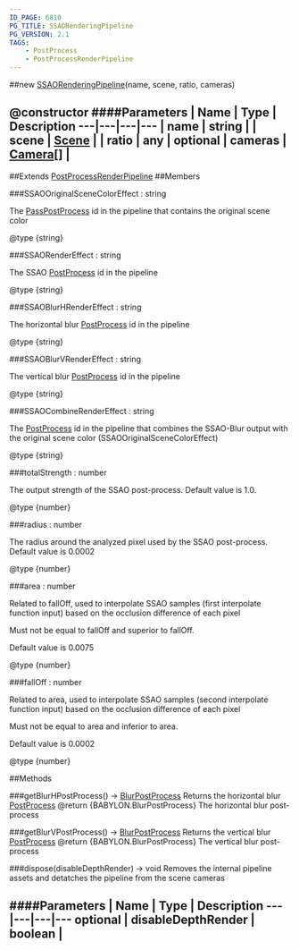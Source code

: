 ```yaml
---
ID_PAGE: 6810
PG_TITLE: SSAORenderingPipeline
PG_VERSION: 2.1
TAGS:
    - PostProcess
    - PostProcessRenderPipeline
---
```

##new [SSAORenderingPipeline](page.php?p=6810)(name, scene, ratio, cameras)

@constructor
####Parameters
 | Name | Type | Description
---|---|---|---
 | name | string | 
 | scene | [Scene](page.php?p=6662) | 
 | ratio | any | 
optional | cameras | [Camera](page.php?p=6631)[] | 
---

##Extends
 [PostProcessRenderPipeline](page.php?p=6808)
##Members

###SSAOOriginalSceneColorEffect : string


The [PassPostProcess](page.php?p=6799) id in the pipeline that contains the original scene color

@type {string}

###SSAORenderEffect : string


The SSAO [PostProcess](page.php?p=6790) id in the pipeline

@type {string}

###SSAOBlurHRenderEffect : string


The horizontal blur [PostProcess](page.php?p=6790) id in the pipeline

@type {string}

###SSAOBlurVRenderEffect : string


The vertical blur [PostProcess](page.php?p=6790) id in the pipeline

@type {string}

###SSAOCombineRenderEffect : string


The [PostProcess](page.php?p=6790) id in the pipeline that combines the SSAO-Blur output with the original scene color (SSAOOriginalSceneColorEffect)

@type {string}

###totalStrength : number


The output strength of the SSAO post-process. Default value is 1.0.

@type {number}

###radius : number


The radius around the analyzed pixel used by the SSAO post-process. Default value is 0.0002

@type {number}

###area : number


Related to fallOff, used to interpolate SSAO samples (first interpolate function input) based on the occlusion difference of each pixel

Must not be equal to fallOff and superior to fallOff.

Default value is 0.0075

@type {number}

###fallOff : number


Related to area, used to interpolate SSAO samples (second interpolate function input) based on the occlusion difference of each pixel

Must not be equal to area and inferior to area.

Default value is 0.0002

@type {number}



##Methods

###getBlurHPostProcess() &rarr; [BlurPostProcess](page.php?p=6793)
Returns the horizontal blur [PostProcess](page.php?p=6790)
@return {BABYLON.BlurPostProcess} The horizontal blur post-process


###getBlurVPostProcess() &rarr; [BlurPostProcess](page.php?p=6793)
Returns the vertical blur [PostProcess](page.php?p=6790)
@return {BABYLON.BlurPostProcess} The vertical blur post-process


###dispose(disableDepthRender) &rarr; void
Removes the internal pipeline assets and detatches the pipeline from the scene cameras

####Parameters
 | Name | Type | Description
---|---|---|---
optional | disableDepthRender | boolean | 
---

